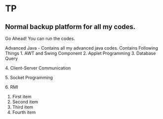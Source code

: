 # TP

## Normal backup platform for all my codes.

Go Ahead! You can run the codes.

Advanced Java - Contains all my advanced java codes.
Contains Following Things
	1. AWT and Swing Component
	2. Applet Programming
	3. Database Query
<p>4. Client-Server Communication</p>
<p>5. Socket Programming</p>
<p>6. RMI</p>
<ol>
  <li>First item</li>
  <li>Second item</li>
  <li>Third item</li>
  <li>Fourth item</li>
</ol>
	
